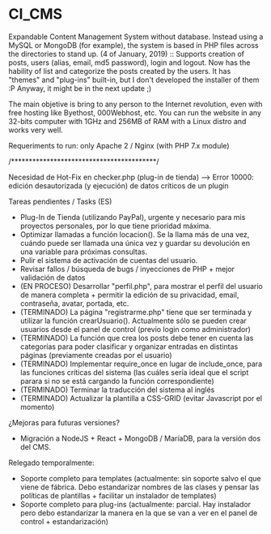 # CI_CMS
Expandable Content Management System without database. Instead using a MySQL or MongoDB (for example), the system is based in PHP files across the directories to stand up.
(4 of January, 2019) :: Supports creation of posts, users (alias, email, md5 password), login and logout. Now has the hability of list and categorize the posts created by the users.
It has "themes" and "plug-ins" built-in, but I don't developed the installer of them :P Anyway, it might be in the next update ;)

The main objetive is bring to any person to the Internet revolution, even with free hosting like Byethost, 000Webhost, etc.
You can run the website in any 32-bits computer with 1GHz and 256MB of RAM with a Linux distro and works very well.

Requeriments to run: only Apache 2 / Nginx (with PHP 7.x module)

/*****************************************/

Necesidad de Hot-Fix en checker.php (plug-in de tienda) --> Error 10000: edición desautorizada (y ejecución) de datos críticos de un plugin

Tareas pendientes / Tasks (ES)
- Plug-In de Tienda (utilizando PayPal), urgente y necesario para mis proyectos personales, por lo que tiene prioridad máxima.
- Optimizar llamadas a función locacion(). Se la llama más de una vez, cuándo puede ser llamada una única vez y guardar su devolución en una variable para próximas consultas.
- Pulir el sistema de activación de cuentas del usuario.
- Revisar fallos / búsqueda de bugs / inyecciones de PHP + mejor validación de datos
- (EN PROCESO) Desarrollar "perfil.php", para mostrar el perfil del usuario de manera completa + permitir la edición de su privacidad, email, contraseña, avatar, portada, etc.
- (TERMINADO) La página "registrarme.php" tiene que ser terminada y utilizar la función crearUsuario(). Actualmente sólo se pueden crear usuarios desde el panel de control (previo login como administrador)
- (TERMINADO) La función que crea los posts debe tener en cuenta las categorías para poder clasificar y organizar entradas en distintas páginas (previamente creadas por el usuario)
- (TERMINADO) Implementar require_once en lugar de include_once, para las funciones críticas del sistema (las cuáles sería ideal que el script parara si no se está cargando la función correspondiente)
- (TERMINADO) Terminar la traducción del sistema al inglés
- (TERMINADO) Actualizar la plantilla a CSS-GRID (evitar Javascript por el momento)


¿Mejoras para futuras versiones?
- Migración a NodeJS + React + MongoDB / MaríaDB, para la versión dos del CMS.


Relegado temporalmente:
- Soporte completo para templates (actualmente: sin soporte salvo el que viene de fábrica. Debo estandarizar nombres de las clases y pensar las políticas de plantillas + facilitar un instalador de templates)
- Soporte completo para plug-ins (actualmente: parcial. Hay instalador pero debo estandarizar la manera en la que se van a ver en el panel de control + estandarización)

